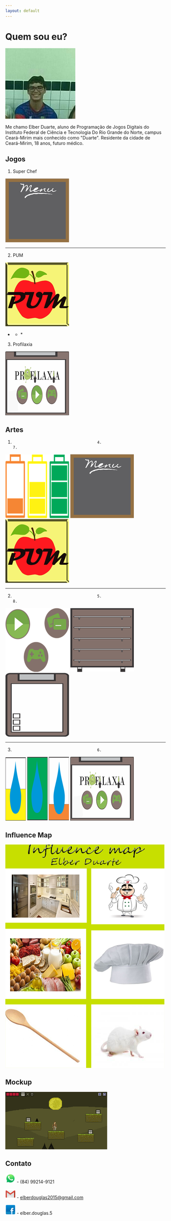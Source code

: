 ```yaml
---
layout: default
---
```


# Quem sou eu?

![](28053628_1610312609050904_1365302781_n.jpg)

Me chamo Elber Duarte, aluno de Programação de Jogos Digitais do Instituto Federal de Ciência e Tecnologia Do Rio Grande do Norte, campus Ceará-Mirim mais conhecido como "Duarte". Residente da cidade de Ceará-Mirim, 18 anos, futuro médico.
                                                           
## Jogos

1. Super Chef

[![](novomenu.png)](https://alvaromd2016.github.io/Super%20Chef/)
* * *

2. PUM

[![](novopum.png)](https://elielton90.github.io/PUM/)
* * * 

3. Profilaxia

[![](novoprofilaxia.png)](https://elielton90.github.io/profilaxia/)

## Artes
1.                                          4.                                    7.

![](baterianovo.png)                        ![](novomenu.png)                     ![](novopum.png)
* * *                                       * * *                                 * * *
2.                                          5.                                    8.

![](botoesnovo.png)                         ![](novoprati.png)                    ![](pranchetanovo.png)
* * *                                       * * *
3.                                          6.

![](novokomo.png)                           ![](novoprofilaxia.png)

## Influence Map

![](elber.png)

## Mockup

![](Cenário.png)

## Contato

![](whatsapp_icon-icons.com_72054.png) - (84) 99214-9121

![](Gmail_29991.png) - elberdouglas2015@gmail.com

![](fb_icon-icons.com_72041.png) - elber.douglas.5


